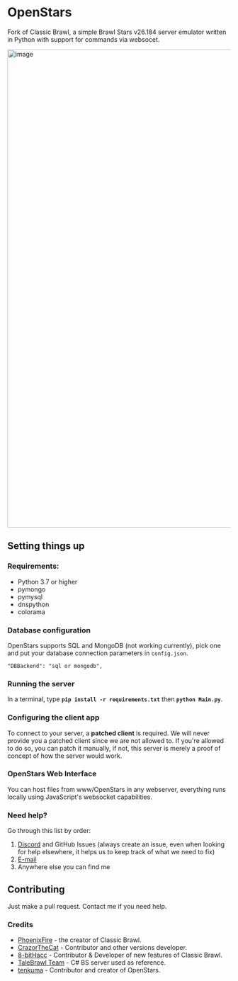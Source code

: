 # OpenStars
Fork of Classic Brawl, a simple Brawl Stars v26.184 server emulator written in Python with support for commands via websocet.

<img width="1920" height="1080" alt="image" src="https://github.com/user-attachments/assets/bc94c258-de76-4245-a722-aa8382585c32" />

## Setting things up
### Requirements:
- Python 3.7 or higher
- pymongo
- pymysql
- dnspython
- colorama

### Database configuration
OpenStars supports SQL and MongoDB (not working currently), pick one and put your database connection parameters in `config.json`.
```
"DBBackend": "sql or mongodb",
```

### Running the server
In a terminal, type __`pip install -r requirements.txt`__ then __`python Main.py`__.

### Configuring the client app
To connect to your server, a **patched client** is required. We will never provide you a patched client since we are not allowed to. If you're allowed to do so, you can patch it manually, if not, this server is merely a proof of concept of how the server would work.

### OpenStars Web Interface
You can host files from www/OpenStars in any webserver, everything runs locally using JavaScript's websocket capabilities.

### Need help?
Go through this list by order:
1. [Discord](https://discord.gg/bSNvjcee) and GitHub Issues (always create an issue, even when looking for help elsewhere, it helps us to keep track of what we need to fix)
2. [E-mail](mailto:adrianvictor+openstars@disroot.org)
3. Anywhere else you can find me

## Contributing
Just make a pull request. Contact me if you need help.

### Credits
- [PhoenixFire](https://github.com/PhoenixFire6934) - the creator of Classic Brawl.
- [CrazorTheCat](https://github.com/CrazorTheCat) - Contributor and other versions developer.
- [8-bitHacc](https://github.com/8-bitHacc) - Contributor & Developer of new features of Classic Brawl.
- [TaleBrawl Team](https://github.com/libgud/TaleBrawl/) - C# BS server used as reference.
- [tenkuma](https://adrianvictor.rf.gd) - Contributor and creator of OpenStars.

